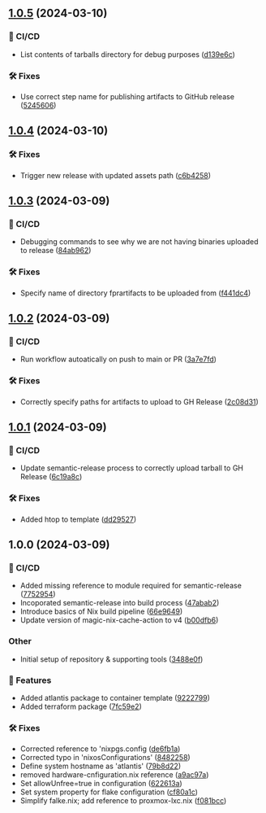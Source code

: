 ## [1.0.5](https://github.com/RoweCloud/lxc-nixos-atlantis/compare/1.0.4...1.0.5) (2024-03-10)


### 🦊 CI/CD

* List contents of tarballs directory for debug purposes ([d139e6c](https://github.com/RoweCloud/lxc-nixos-atlantis/commit/d139e6cdf54e69ea28533cafdabe9f464bc39c11))


### 🛠 Fixes

* Use correct step name for publishing artifacts to GitHub release ([5245606](https://github.com/RoweCloud/lxc-nixos-atlantis/commit/524560613e27424ed7d843c347fe7e703646db99))

## [1.0.4](https://github.com/RoweCloud/lxc-nixos-atlantis/compare/1.0.3...1.0.4) (2024-03-10)


### 🛠 Fixes

* Trigger new release with updated assets path ([c6b4258](https://github.com/RoweCloud/lxc-nixos-atlantis/commit/c6b42585d9aaff777b2c4dfa7ea2c3197ce85b4c))

## [1.0.3](https://github.com/RoweCloud/lxc-nixos-atlantis/compare/1.0.2...1.0.3) (2024-03-09)


### 🦊 CI/CD

* Debugging commands to see why we are not having binaries uploaded to release ([84ab962](https://github.com/RoweCloud/lxc-nixos-atlantis/commit/84ab962e47f2b7b59b21a50d989fb614dc80d93a))


### 🛠 Fixes

* Specify name of directory fprartifacts to be uploaded from ([f441dc4](https://github.com/RoweCloud/lxc-nixos-atlantis/commit/f441dc458ea1c545c0442d90cc241846905377d3))

## [1.0.2](https://github.com/RoweCloud/lxc-nixos-atlantis/compare/1.0.1...1.0.2) (2024-03-09)


### 🦊 CI/CD

* Run workflow autoatically on push to main or PR ([3a7e7fd](https://github.com/RoweCloud/lxc-nixos-atlantis/commit/3a7e7fd243f365eb0a68361cce45c25e7de98c10))


### 🛠 Fixes

* Correctly specify paths for artifacts to upload to GH Release ([2c08d31](https://github.com/RoweCloud/lxc-nixos-atlantis/commit/2c08d317374008d851d882993324e96507c9f248))

## [1.0.1](https://github.com/RoweCloud/lxc-nixos-atlantis/compare/1.0.0...1.0.1) (2024-03-09)


### 🦊 CI/CD

* Update semantic-release process to correctly upload tarball to GH Release ([6c19a8c](https://github.com/RoweCloud/lxc-nixos-atlantis/commit/6c19a8c0eab7d61e946e0b392e3f82cc78761a8c))


### 🛠 Fixes

* Added htop to template ([dd29527](https://github.com/RoweCloud/lxc-nixos-atlantis/commit/dd29527875b2c0d144ab33af44e3b028b3944b73))

## 1.0.0 (2024-03-09)


### 🦊 CI/CD

* Added missing reference to module required for semantic-release ([7752954](https://github.com/RoweCloud/lxc-nixos-atlantis/commit/7752954d68ec8836c410b1e820f603a738ddf5b2))
* Incoporated semantic-release into build process ([47abab2](https://github.com/RoweCloud/lxc-nixos-atlantis/commit/47abab26df571ab419df2b75e3255b4ac1434c98))
* Introduce basics of Nix build pipeline ([66e9649](https://github.com/RoweCloud/lxc-nixos-atlantis/commit/66e964979a22e04d2e4a3aba92be986e560235da))
* Update version of magic-nix-cache-action to v4 ([b00dfb6](https://github.com/RoweCloud/lxc-nixos-atlantis/commit/b00dfb6b4aba7df3031841880d2451ab471d5cab))


### Other

* Initial setup of repository & supporting tools ([3488e0f](https://github.com/RoweCloud/lxc-nixos-atlantis/commit/3488e0fe3982ad38923b7acc955e5d50e9ecb8fa))


### 🚀 Features

* Added atlantis package to container template ([9222799](https://github.com/RoweCloud/lxc-nixos-atlantis/commit/92227995cf0300fa30ad4524bc415554990803e5))
* Added terraform package ([7fc59e2](https://github.com/RoweCloud/lxc-nixos-atlantis/commit/7fc59e2c8394c6df5f6fc1edc9d9ec5a8c046400))


### 🛠 Fixes

* Corrected reference to 'nixpgs.config ([de6fb1a](https://github.com/RoweCloud/lxc-nixos-atlantis/commit/de6fb1a98c70cc331b6d2fe7ba9588905b7befb7))
* Corrected typo in 'nixosConfigurations' ([8482258](https://github.com/RoweCloud/lxc-nixos-atlantis/commit/8482258ed32d235c7c288a9767e3bff3b85646e1))
* Define system hostname as 'atlantis' ([79b8d22](https://github.com/RoweCloud/lxc-nixos-atlantis/commit/79b8d220bdce2b385d844e517def3548325eae33))
* removed hardware-cnfiguration.nix reference ([a9ac97a](https://github.com/RoweCloud/lxc-nixos-atlantis/commit/a9ac97a3a11918c98961fc2664368493c71db714))
* Set allowUnfree=true in configuration ([622613a](https://github.com/RoweCloud/lxc-nixos-atlantis/commit/622613a1ddb83bffdbe99220de27a43f35ce9bb0))
* Set system property for flake configuration ([cf80a1c](https://github.com/RoweCloud/lxc-nixos-atlantis/commit/cf80a1c0207c7df9c6a46c99892fc69672115b3f))
* Simplify falke.nix; add reference to proxmox-lxc.nix ([f081bcc](https://github.com/RoweCloud/lxc-nixos-atlantis/commit/f081bccf83b3ef7d8abc2520733a547eb49fbe9d))
